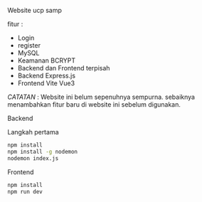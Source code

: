 Website ucp samp

fitur :
- Login
- register
- MySQL
- Keamanan BCRYPT
- Backend dan Frontend terpisah
- Backend Express.js
- Frontend Vite Vue3

*CATATAN* :
Website ini belum sepenuhnya sempurna. sebaiknya menambahkan fitur baru di website ini sebelum digunakan.


Backend

Langkah pertama
```bash
npm install
npm install -g nodemon
nodemon index.js
```
Frontend
```bash
npm install
npm run dev
```
